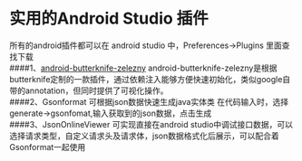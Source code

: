 实用的Android Studio 插件
===

所有的android插件都可以在 android studio 中，Preferences->Plugins 里面查找下载  
####1、[android-butterknife-zelezny](http://jakewharton.github.io/butterknife/)
android-butterknife-zelezny是根据butterknife定制的一款插件，通过依赖注入能够方便快速初始化，类似google自带的annotation，但同时提供了可视化操作。  
####2、Gsonformat
可根据json数据快速生成java实体类
在代码输入时，选择 generate->gsonfomat,输入获取到的json数据，点击生成  
####3、JsonOnlineViewer
可实现直接在android studio中调试接口数据，可以选择请求类型，自定义请求头及请求体，json数据格式化后展示，可以配合着Gsonformat一起使用
